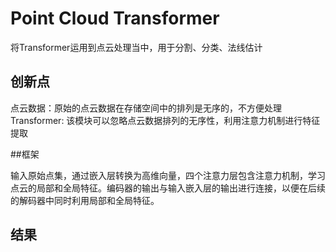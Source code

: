 # Point Cloud Transformer
将Transformer运用到点云处理当中，用于分割、分类、法线估计

## 创新点
点云数据：原始的点云数据在存储空间中的排列是无序的，不方便处理
Transformer: 该模块可以忽略点云数据排列的无序性，利用注意力机制进行特征提取


##框架

输入原始点集，通过嵌入层转换为高维向量，四个注意力层包含注意力机制，学习点云的局部和全局特征。编码器的输出与输入嵌入层的输出进行连接，以便在后续的解码器中同时利用局部和全局特征。



## 结果
